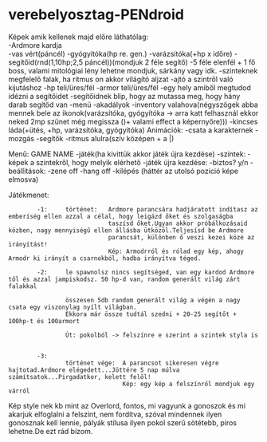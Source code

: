 # verebelyosztag-PENdroid

Képek amik kellenek majd előre láthatólag:	
							        -Ardmore kardja				
							        -vas vért(páncél)
											-gyógyítóka(hp re. gen.)
											-varázsitóka(+hp x időre)
											-segítőid(rnd(1,10hp;2,5 páncél))(mondjuk 2 féle segítő)
											-5 féle elenfél + 1 fő boss, valami mitológiai lény lehetne mondjuk, sárkány vagy idk.
											-szinteknek megfelelő falak, ha ritmus on akkor világító aljzat
											-ajtó a szintről való kijutáshoz
											-hp teli/üres/fél
											-armor teli/üres/fél
											-egy hely amiből megtudod idézni a segítőidet
											-segítőidnek blip, hogy az mutassa meg, hogy hány darab segítőd van
											-menü
											-akadályok
											-inventory valahova(négyszögek abba mennek bele az ikonok(varázsítóka, gyógyítóka -> arra katt felhasznál ekkor neked 2mp szünet még megissza ()+ valami effect a képernyőre)))
											-kincses láda(+ütés, +hp, varázsítóka, gyógyítóka)
Animációk:	-csata a karakternek
			-mozgás
			-segítők
			-ritmus alulra(szív középen + a |)
			

Menű:	GAME NAME
		-játék(ha kivittük akkor játék újra kezdése)
		-szintek:	-képek a szintekről, hogy melyik elérhető
					-játék újra kezdése:	-biztos? y/n
		-beállítások:	-zene off
						-hang off
		-kilépés
(háttér az utolsó pozició képe elmosva)

Játékmenet:	

			-1: 	történet: 	Ardmore parancsára hadjáratott indítasz az emberíség ellen azzal a célal, hogy leigázd őket és szolgaságba
								taszísd őket.Ugyan akkor próbálkozásaid közben, nagy mennyiségű ellen állásba ütközöl.Teljesísd be Ardmore 
								parancsát, különben ő veszi kezei közé az irányítást!
								Kép: Armodrról és rólad egy kép, ahogy Armodr ki irányít a csarnokból, hadba irányítva téged.
							
			-2: 	le spawnolsz nincs segítséged, van egy kardod Ardmore től és azzal jampiskodsz. 50 hp-d van, random generált világ zárt falakkal
					
					összesen 5db random generált világ a végén a nagy csata egy viszonylag nyílt világban.
					Ekkora már össze tudtál szedni + 20-25 segítőt + 100hp-t és 100armort
					
					Út: pokolból -> felszínre e szerint a szintek styla is
							
			
			-3:		
					történet vége:	A parancsot sikeresen végre hajtotad.Ardmore elégedett...Jöttére 5 nap múlva számítsatok...Pirgadatkor, kelett felől!
									Kép: egy kép a felszínről mondjuk egy várról
									
Kép style nek kb mint az Overlord, fontos, mi vagyunk a gonoszok és mi akarjuk elfoglalni a felszínt, nem fordítva, szóval mindennek ilyen gonosznak kell lennie, pályák stílusa ilyen pokol szerű sötétebb, piros
lehetne.De ezt rád bízom.

